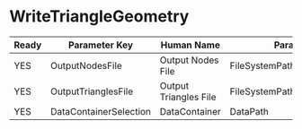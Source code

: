 # WriteTriangleGeometry

| Ready | Parameter Key | Human Name | Parameter Type | Parameter Class |
|-------|---------------|------------|-----------------|----------------|
| YES | OutputNodesFile | Output Nodes File | FileSystemPathParameter::ValueType | FileSystemPathParameter |
| YES | OutputTrianglesFile | Output Triangles File | FileSystemPathParameter::ValueType | FileSystemPathParameter |
| YES | DataContainerSelection | DataContainer | DataPath | DataGroupSelectionParameter |
